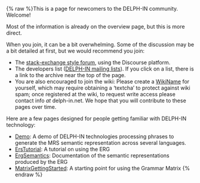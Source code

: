 {% raw %}This is a page for newcomers to the DELPH-IN community. Welcome!

Most of the information is already on the overview page, but this is more
direct.

When you join, it can be a bit overwhelming. Some of the discussion may
be a bit detailed at first, but we would recommend you join:

- The [stack-exchange style forum](http://discourse.delph-in.net),
using the Discourse platform.
- The developers list ([DELPH-IN mailing
lists](http://lists.delph-in.net/)). If you click on a list, there
is a link to the archive near the top of the page.
- You are also encouraged to join the wiki: Please create a
[WikiName](https://delph-in.github.io/docs/garage/WikiName) for yourself, which may require obtaining a
‘textcha’ to protect against wiki spam; once registered at the wiki,
to request write access please contact info *at* delph-in.net. We
hope that you will contribute to these pages over time.

Here are a few pages designed for people getting familiar with DELPH-IN
technology:

- [Demo](http://delph-in.github.io/delphin-viz/demo/#input=hello%20there!&count=5&grammar=erg2018-uw&mrs=true): A demo of DELPH-IN technologies processing phrases to generate the MRS semantic representation across several languages.
- [ErsTutorial](https://delph-in.github.io/docs/howto/ErsTutorial): A tutorial on using the ERG
- [ErgSemantics](https://delph-in.github.io/docs/erg/ErgSemantics): Documentation of the semantic
representations produced by the ERG
- [MatrixGettingStarted](https://delph-in.github.io/docs/matrix/MatrixGettingStarted): A starting point for
using the Grammar Matrix
<update date omitted for speed>{% endraw %}